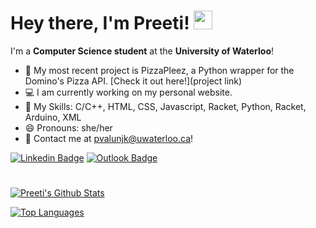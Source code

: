 # Hey there, I'm Preeti! <img src="https://raw.githubusercontent.com/MartinHeinz/MartinHeinz/master/wave.gif" width="30px">

I'm a **Computer Science student** at the **University of Waterloo**!

- 🍕 My most recent project is PizzaPleez, a Python wrapper for the Domino's Pizza API. [Check it out here!](project link)
- 💻 I am currently working on my personal website.
- 🤹 My Skills: C/C++, HTML, CSS, Javascript, Racket, Python, Racket, Arduino, XML
- 😄 Pronouns: she/her
- 💬 Contact me at [pvalunjk@uwaterloo.ca](mailto:pvalunjk@uwaterloo.ca)!

[![Linkedin Badge](https://img.shields.io/badge/-preeti.valunjkar-navy?style=flat&logo=Linkedin&logoColor=white&link=https://www.linkedin.com/in/preeti-valunjkar/)](https://www.linkedin.com/in/preeti-valunjkar/)
[![Outlook Badge](https://img.shields.io/badge/-pvalunjk-yellow?style=flat&logo=Microsoft-Outlook&logoColor=white&link=mailto:pvalunjk@uwaterloo.ca)](mailto:pvalunjk@uwaterloo.ca)
#

[![Preeti's Github Stats](https://github-readme-stats.vercel.app/api?username=preeti-valunjkar&hide=contribs,issues&count_private=true&show_icons=true&theme=nightowl)](https://github.com/anuraghazra/github-readme-stats)

[![Top Languages](https://github-readme-stats.vercel.app/api/top-langs/?username=preeti-valunjkar&layout=compact&theme=nightowl&langs_count=10)](https://github.com/anuraghazra/github-readme-stats)

<!--
**preeti-valunjkar/preeti-valunjkar** is a ✨ _special_ ✨ repository because its `README.md` (this file) appears on your GitHub profile.

Here are some ideas to get you started:

- 🔭 I’m currently working on ...
- 🌱 I’m currently learning ...
- 👯 I’m looking to collaborate on ...
- 🤔 I’m looking for help with ...
- 💬 Ask me about ...
- 📫 How to reach me: ...
- 😄 Pronouns: ...
- ⚡ Fun fact: ...
-->

